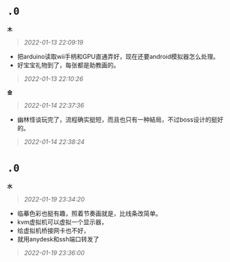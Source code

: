 **`.0`**
=========
**`木`**
>*2022-01-13 22:09:19*
- 把arduino读取wii手柄和GPU直通弄好，现在还要android模拟器怎么处理。
- 好宝宝礼物到了，每张都是助教画的。
>*2022-01-13 22:10:26*

**`金`**
>*2022-01-14 22:37:36*
- 幽林怪谈玩完了，流程确实挺短，而且也只有一种結局，不过boss设计的挺好的。
>*2022-01-14 22:38:24*

**`.0`**
=========
**`水`**
>*2022-01-19 23:34:20*
- 临摹色彩也挺有趣，照着节奏画就是，比线条改简单。
- kvm虚拟机可以虚拟一个显示器，
- 给虚拟机桥接网卡也不好，
- 就用anydesk和ssh端口转发了
>*2022-01-19 23:36:00*
